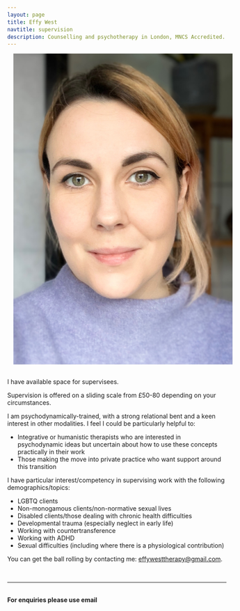 ```yaml
---
layout: page
title: Effy West
navtitle: supervision
description: Counselling and psychotherapy in London, MNCS Accredited.
---
```

<img class="col one right" src="/img/8D6106A2-86BA-4F07-AF7B-1B8AC3DCCADE.jpeg" alt="West Therapy" style="margin: 0 0 1em 1em" />

I have available space for supervisees.

Supervision is offered on a sliding scale from £50-80 depending on your circumstances.

I am psychodynamically-trained, with a strong relational bent and a keen interest in other modalities. I feel I could be particularly helpful to:

- Integrative or humanistic therapists who are interested in psychodynamic ideas but uncertain about how to use these concepts practically in their work
- Those making the move into private practice who want support around this transition

I have particular interest/competency in supervising work with the following demographics/topics:

- LGBTQ clients
- Non-monogamous clients/non-normative sexual lives
- Disabled clients/those dealing with chronic health difficulties
- Developmental trauma (especially neglect in early life) 
- Working with countertransference
- Working with ADHD 
- Sexual difficulties (including where there is a physiological contribution)

You can get the ball rolling by contacting me: [effywesttherapy@gmail.com](mailto:effywesttherapy@gmail.com).

<b>

<!-- Professional verification provided by Psychology Today --> 
<a href="https://www.psychologytoday.com/profile/844331" class="sx-verified-seal"></a> 
<script type="text/javascript" src="https://member.psychologytoday.com/verified-seal.js" data-badge="15" data-id="844331" data-code="aHR0cHM6Ly93d3cucHN5Y2hvbG9neXRvZGF5LmNvbS9hcGkvdmVyaWZpZWQtc2VhbC9zZWFscy9bQkFER0VdL3Byb2ZpbGUvW1BST0ZJTEVfSURdP2NhbGxiYWNrPXN4Y2FsbGJhY2s="></script> 
<!-- End Verification -->
<br/>
<hr/>
<br/>
<span class="contacticon center">
	<a href="mailto:effywesttherapy@gmail.com"><i class="fa fa-envelope-square"></i></a>
	<a href="" target="_blank"><i class="fa fa-twitter-square"></i></a>
</span>

<div class="col three caption">
	For enquiries please use email
</div>
